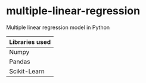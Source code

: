 # multiple-linear-regression
Multiple linear regression model in Python

| Libraries used |
| --- |
| Numpy |
| Pandas |
| Scikit-Learn |
